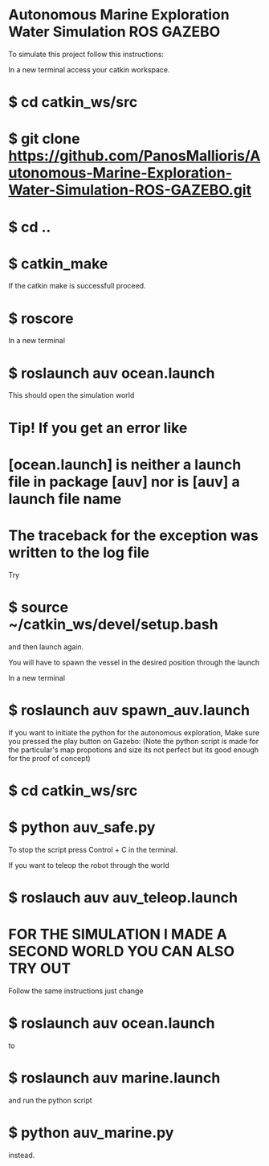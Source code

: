 # Autonomous Marine Exploration Water Simulation ROS GAZEBO

To simulate this project follow this instructions:

In a new terminal access your catkin workspace.

# $ cd catkin_ws/src
# $ git clone https://github.com/PanosMallioris/Autonomous-Marine-Exploration-Water-Simulation-ROS-GAZEBO.git
# $ cd ..
# $ catkin_make

If the catkin make is successfull proceed.

# $ roscore

In a new terminal

# $ roslaunch auv ocean.launch

This should open the simulation world

# Tip! If you get an error like 
# [ocean.launch] is neither a launch file in package [auv] nor is [auv] a launch file name
# The traceback for the exception was written to the log file
 Try 
# $ source ~/catkin_ws/devel/setup.bash
 and then launch again.

You will have to spawn the vessel in the desired position through the launch

In a new terminal

# $ roslaunch auv spawn_auv.launch

If you want to initiate the python for the autonomous exploration, Make sure you pressed the play button on Gazebo:
(Note the python script is made for the particular's map propotions and size its not perfect but its good enough for the proof of concept)

# $ cd catkin_ws/src
# $ python auv_safe.py

To stop the script press Control + C in the terminal.

If you want to teleop the robot through the world 

# $ roslauch auv auv_teleop.launch

# FOR THE SIMULATION I MADE A SECOND WORLD YOU CAN ALSO TRY OUT

Follow the same instructions just change
# $ roslaunch auv ocean.launch
to
# $ roslaunch auv marine.launch

and run the python script

# $ python auv_marine.py 
 
instead.








